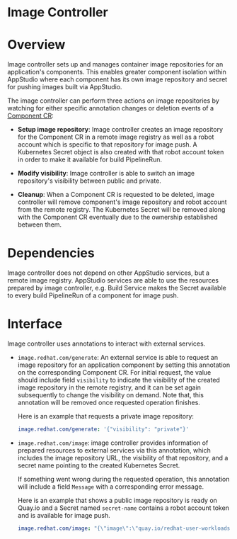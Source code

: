 # Image Controller

# Overview
Image controller sets up and manages container image repositories for an application's components. This enables greater component isolation within AppStudio where each component has its own image repository and secret for pushing images built via AppStudio.

The image controller can perform three actions on image repositories by watching for either specific annotation changes or deletion events of a [Component CR](https://redhat-appstudio.github.io/book/ref/application-environment-api.html#component):

- **Setup image repository**: Image controller creates an image repository for the Component CR in a remote image registry as well as a robot account which is specific to that repository for image push. A Kubernetes Secret object is also created with that robot account token in order to make it available for build PipelineRun.

- **Modify visibility**: Image controller is able to switch an image repository's visibility between public and private.

- **Cleanup**: When a Component CR is requested to be deleted, image controller will remove component's image repository and robot account from the remote registry. The Kubernetes Secret will be removed along with the Component CR eventually due to the ownership established between them.

# Dependencies
Image controller does not depend on other AppStudio services, but a remote image registry. AppStudio services are able to use the resources prepared by image controller, e.g. Build Service makes the Secret available to every build PipelineRun of a component for image push.

# Interface
Image controller uses annotations to interact with external services.

- `image.redhat.com/generate`: An external service is able to request an image repository for an application component by setting this annotation on the corresponding Component CR. For initial request, the value should include field `visibility` to indicate the visibility of the created image repository in the remote registry, and it can be set again subsequently to change the visibility on demand. Note that, this annotation will be removed once requested operation finishes.

  Here is an example that requests a private image repository:

  ```yaml
  image.redhat.com/generate: '{"visibility": "private"}'
  ```

- `image.redhat.com/image`: image controller provides information of prepared resources to external services via this annotation, which includes the image repository URL, the visibility of that repository, and a secret name pointing to the created Kubernetes Secret.

  If something went wrong during the requested operation, this annotation will include a field `Message` with a corresponding error message.

  Here is an example that shows a public image repository is ready on Quay.io and a Secret named `secret-name` contains a robot account token and is available for image push.

  ```yaml
  image.redhat.com/image: "{\"image\":\"quay.io/redhat-user-workloads/image-controller-system/city-transit/billing\",\"visibility\":\"public\",\"secret\":\"secret-name\"}"
  ```
